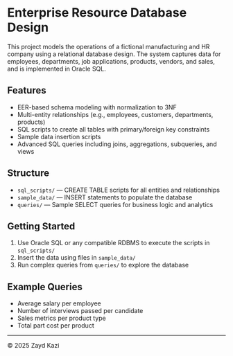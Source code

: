 # Enterprise Resource Database Design

This project models the operations of a fictional manufacturing and HR company using a relational database design. The system captures data for employees, departments, job applications, products, vendors, and sales, and is implemented in Oracle SQL.

## Features

- EER-based schema modeling with normalization to 3NF
- Multi-entity relationships (e.g., employees, customers, departments, products)
- SQL scripts to create all tables with primary/foreign key constraints
- Sample data insertion scripts
- Advanced SQL queries including joins, aggregations, subqueries, and views

## Structure

- `sql_scripts/` — CREATE TABLE scripts for all entities and relationships
- `sample_data/` — INSERT statements to populate the database
- `queries/` — Sample SELECT queries for business logic and analytics

## Getting Started

1. Use Oracle SQL or any compatible RDBMS to execute the scripts in `sql_scripts/`
2. Insert the data using files in `sample_data/`
3. Run complex queries from `queries/` to explore the database

## Example Queries

- Average salary per employee
- Number of interviews passed per candidate
- Sales metrics per product type
- Total part cost per product

---

© 2025 Zayd Kazi
